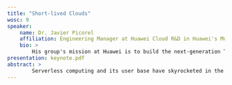 ```yaml
---
title: "Short-lived Clouds"
wosc: 9
speaker:
    name: Dr. Javier Picorel
    affiliation: Engineering Manager at Huawei Cloud R&D in Huawei's Munich Research Center.
    bio: >
        His group's mission at Huawei is to build the next-generation TCO-efficient cloud infrastructure. His research interests encompass the broad area of computer systems and computer architecture, with an emphasis on serverless computing, data and AI systems, and hardware-software co-design. He received a PhD in computer science from EPFL in 2017, and is also the recipient of several awards during his tenure at Huawei.
presentation: keynote.pdf
abstract: >
        Serverless computing and its user base have skyrocketed in the past years due to the attractive promise of elasticity, low cost, and fast deployment without the need of provisioning a fixed virtual machine (VM) infrastructure, and consequently eliding all of its associated costs to operate, run, and maintain. While the specs and interfaces of the commercial offerings differ somewhat, they all provide not only finer granularity billing than regular VMs, but also unprecedented platform elasticity by supporting the launch of a myriad of functions concurrently while exhibiting much faster start-up times than that of any VM-based offering. In practice, however, serverless computing has been relegated to a niche of simple and sporadic workloads and remains largely impractical to a wide variety of applications which require more complex workflows of functions and communication patterns.In this talk, we make the case that serverless computing is the back bone of future cloud computing platforms, and, in order to circumvent and alleviate its current limitations, applications should be re-designed around it, i.e., become serverless native, along with providing a few opportunities and challenges for realizing the future ideal short-lived or ephemeral cloud that operates efficiently and on-demand without any need of provisioning, allowing for an ideal match of resources of supply and demand.
---
```

